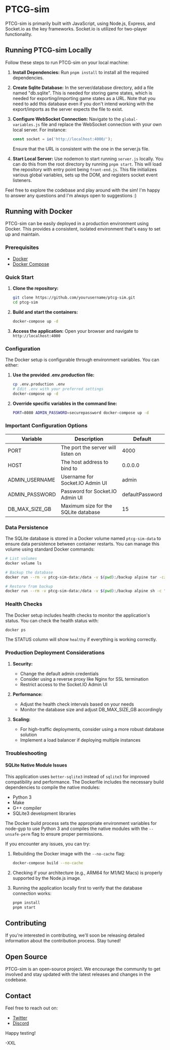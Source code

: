 # PTCG-sim

PTCG-sim is primarily built with JavaScript, using Node.js, Express, and Socket.io as the key frameworks. Socket.io is utilized for two-player functionality.

## Running PTCG-sim Locally

Follow these steps to run PTCG-sim on your local machine:

1. **Install Dependencies:** Run `pnpm install` to install all the required dependencies.

2. **Create Sqlite Database:** In the server/database directory, add a file named "db.sqlite". This is needed for storing game states, which is needed for exporting/importing game states as a URL. Note that you need to add this database even if you don't intend working with the export/imports as the server expects the file to exist.

3. **Configure WebSocket Connection:** Navigate to the `global-variables.js` file and replace the WebSocket connection with your own local server. For instance:

   ```javascript
   const socket = io('http://localhost:4000/');
   ```

   Ensure that the URL is consistent with the one in the server.js file.

4. **Start Local Server:** Use nodemon to start running `server.js` locally. You can do this from the root directory by running `pnpm start`. This will load the repository with entry point being `front-end.js`. This file initializes various global variables, sets up the DOM, and registers socket event listeners.

Feel free to explore the codebase and play around with the sim! I'm happy to answer any questions and I'm always open to suggestions :)

## Running with Docker

PTCG-sim can be easily deployed in a production environment using Docker. This provides a consistent, isolated environment that's easy to set up and maintain.

### Prerequisites

- [Docker](https://docs.docker.com/get-docker/)
- [Docker Compose](https://docs.docker.com/compose/install/)

### Quick Start

1. **Clone the repository:**
   ```bash
   git clone https://github.com/yourusername/ptcg-sim.git
   cd ptcg-sim
   ```

2. **Build and start the containers:**
   ```bash
   docker-compose up -d
   ```

3. **Access the application:**
   Open your browser and navigate to `http://localhost:4000`

### Configuration

The Docker setup is configurable through environment variables. You can either:

1. **Use the provided .env.production file:**
   ```bash
   cp .env.production .env
   # Edit .env with your preferred settings
   docker-compose up -d
   ```

2. **Override specific variables in the command line:**
   ```bash
   PORT=8080 ADMIN_PASSWORD=securepassword docker-compose up -d
   ```

### Important Configuration Options

| Variable | Description | Default |
|----------|-------------|---------|
| PORT | The port the server will listen on | 4000 |
| HOST | The host address to bind to | 0.0.0.0 |
| ADMIN_USERNAME | Username for Socket.IO Admin UI | admin |
| ADMIN_PASSWORD | Password for Socket.IO Admin UI | defaultPassword |
| DB_MAX_SIZE_GB | Maximum size for the SQLite database | 15 |

### Data Persistence

The SQLite database is stored in a Docker volume named `ptcg-sim-data` to ensure data persistence between container restarts. You can manage this volume using standard Docker commands:

```bash
# List volumes
docker volume ls

# Backup the database
docker run --rm -v ptcg-sim-data:/data -v $(pwd):/backup alpine tar -czvf /backup/ptcg-sim-data.tar.gz /data

# Restore from backup
docker run --rm -v ptcg-sim-data:/data -v $(pwd):/backup alpine sh -c "rm -rf /data/* && tar -xzvf /backup/ptcg-sim-data.tar.gz -C /"
```

### Health Checks

The Docker setup includes health checks to monitor the application's status. You can check the health status with:

```bash
docker ps
```

The STATUS column will show `healthy` if everything is working correctly.

### Production Deployment Considerations

1. **Security:**
   - Change the default admin credentials
   - Consider using a reverse proxy like Nginx for SSL termination
   - Restrict access to the Socket.IO Admin UI

2. **Performance:**
   - Adjust the health check intervals based on your needs
   - Monitor the database size and adjust DB_MAX_SIZE_GB accordingly

3. **Scaling:**
   - For high-traffic deployments, consider using a more robust database solution
   - Implement a load balancer if deploying multiple instances

### Troubleshooting

#### SQLite Native Module Issues

This application uses `better-sqlite3` instead of `sqlite3` for improved compatibility and performance. The Dockerfile includes the necessary build dependencies to compile the native modules:

- Python 3
- Make
- G++ compiler
- SQLite3 development libraries

The Docker build process sets the appropriate environment variables for node-gyp to use Python 3 and compiles the native modules with the `--unsafe-perm` flag to ensure proper permissions.

If you encounter any issues, you can try:

1. Rebuilding the Docker image with the `--no-cache` flag:
   ```bash
   docker-compose build --no-cache
   ```

2. Checking if your architecture (e.g., ARM64 for M1/M2 Macs) is properly supported by the Node.js image.

3. Running the application locally first to verify that the database connection works:
   ```bash
   pnpm install
   pnpm start
   ```

## Contributing

If you're interested in contributing, we'll soon be releasing detailed information about the contribution process. Stay tuned!

## Open Source

PTCG-sim is an open-source project. We encourage the community to get involved and stay updated with the latest releases and changes in the codebase.

## Contact

Feel free to reach out on:

- [Twitter](https://twitter.com/xxmichaellong)
- [Discord](https://discord.gg/jMfhQa38mh)

Happy testing!

-XXL
